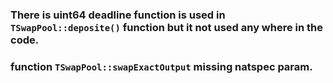 ### There is uint64 deadline function is used in `TSwapPool::deposite()` function but it not used any where in the code.
### function `TSwapPool::swapExactOutput` missing natspec param.